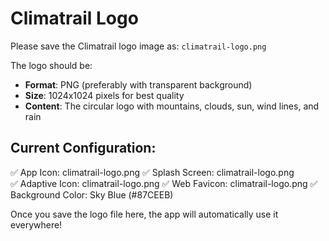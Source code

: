 # Climatrail Logo

Please save the Climatrail logo image as:
`climatrail-logo.png`

The logo should be:
- **Format**: PNG (preferably with transparent background)
- **Size**: 1024x1024 pixels for best quality
- **Content**: The circular logo with mountains, clouds, sun, wind lines, and rain

## Current Configuration:
✅ App Icon: climatrail-logo.png
✅ Splash Screen: climatrail-logo.png  
✅ Adaptive Icon: climatrail-logo.png
✅ Web Favicon: climatrail-logo.png
✅ Background Color: Sky Blue (#87CEEB)

Once you save the logo file here, the app will automatically use it everywhere!